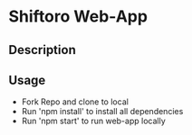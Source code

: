# Shiftoro Web-App
## Description


## Usage
  - Fork Repo and clone to local
  - Run 'npm install' to install all dependencies
  - Run 'npm start' to run web-app locally
  

